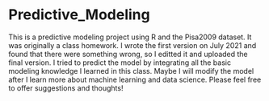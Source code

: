 # Predictive_Modeling
This is a predictive modeling project using R and the Pisa2009 dataset. It was originally a class homework.
I wrote the first version on July 2021 and found that there were something wrong, so I editted it and uploaded the final version.
I tried to predict the model by integrating all the basic modeling knowledge I learned in this class. Maybe I will modify the model after I learn more about machine learning and data science.
Please feel free to offer suggestions and thoughts!
